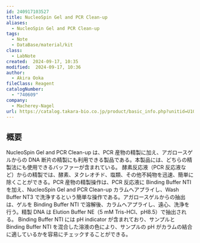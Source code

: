 ```yaml
---
id: 240917103527
title: NucleoSpin Gel and PCR Clean-up
aliases:
  - NucleoSpin Gel and PCR Clean-up
tags:
  - Note
  - DataBase/material/kit
class:
  - LabNote
created:  2024-09-17, 10:35
modified:  2024-09-17, 10:36
author:
  - Akira Ooka
fileClass: Reagent
catalogNumber:
  - "740609"
company:
  - Macherey-Nagel
url: https://catalog.takara-bio.co.jp/product/basic_info.php?unitid=U100006678
---
```

## 概要
NucleoSpin Gel and PCR Clean-up は、PCR 産物の精製に加え、アガロースゲルからの DNA 断片の精製にも利用できる製品である。本製品には、どちらの精製法にも使用できるバッファーが含まれている。
酵素反応液（PCR 反応液など）からの精製では、酵素、ヌクレオチド、塩類、その他不純物を迅速、簡単に除くことができる。PCR 産物の精製操作は、PCR 反応液に Binding Buffer NTI を加え、NucleoSpin Gel and PCR Clean-up カラムへアプライし、Wash Buffer NT3 で洗浄するという簡単な操作である。アガロースゲルからの抽出は、ゲルを Binding Buffer NTI で溶解後、カラムへアプライし、遠心、洗浄を行う。精製 DNA は Elution Buffer NE（5 mM Tris-HCl、pH8.5）で抽出される。
Binding Buffer NTI には pH indicator が含まれており、サンプルと Binding Buffer NTI を混合した溶液の色により、サンプルの pH がカラムの結合に適しているかを容易にチェックすることができる。

